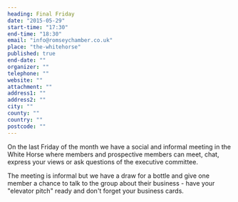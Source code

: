 ```yaml
---
heading: Final Friday
date: "2015-05-29"
start-time: "17:30"
end-time: "18:30"
email: "info@romseychamber.co.uk"
place: "the-whitehorse"
published: true
end-date: ""
organizer: ""
telephone: ""
website: ""
attachment: ""
address1: ""
address2: ""
city: ""
county: ""
country: ""
postcode: ""
---
```


On the last Friday of the month we have a social and informal meeting in the White Horse where members and prospective members can meet, chat, express your views or ask questions of the executive committee.

The meeting is informal but we have a draw for a bottle and give one member a chance to talk to the group about their business - have your "elevator pitch" ready and don't forget your business cards.
